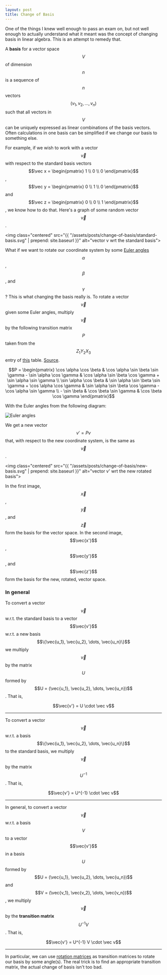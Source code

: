 ```yaml
---
layout: post
title: Change of Basis
---
```


<!-- Custom styles for the images -->
<link rel="stylesheet" href="{{ "/assets/styles/images.css" | prepend: site.baseurl }}">

One of the things I knew well enough to pass an exam on, but not well enough to actually understand what it meant was the concept of changing basis in linear algebra. This is an attempt to remedy that.

A **basis** for a vector space $$V$$ of dimension $$n$$ is a sequence of $$n$$ vectors $$(v_1, v_2, \dots, v_n)$$ such that all vectors in $$V$$ can be uniquely expressed as linear combinations of the basis vectors. Often calculations in one basis can be simplified if we change our basis to something else.

For example, if we wish to work with a vector $$\vec v$$ with respect to the standard basis vectors $$\vec x = \begin{pmatrix} 1 \\ 0 \\ 0 \end{pmatrix}$$, $$\vec y = \begin{pmatrix} 0 \\ 1 \\ 0 \end{pmatrix}$$ and $$\vec z = \begin{pmatrix} 0 \\ 0 \\ 1 \end{pmatrix}$$, we know how to do that. Here's a graph of some random vector $$\vec v$$.

<img class="centered" src="{{ "/assets/posts/change-of-basis/standard-basis.svg" | prepend: site.baseurl }}" alt="vector v wrt the standard basis">

What if we want to rotate our coordinate system by some [Euler angles](https://en.wikipedia.org/wiki/Euler_angles) $$\alpha$$, $$\beta$$, and $$\gamma$$? This is what changing the basis really is. To rotate a vector $$\vec v$$ given some Euler angles, multiply $$\vec v$$ by the following transition matrix $$P$$ taken from the $$Z_1 Y_2 X_3$$ entry of [this](https://en.wikipedia.org/wiki/Euler_angles#Rotation_matrix) table. [Source](http://tex.stackexchange.com/questions/67573/tikz-shift-and-rotate-in-3d).

$$P = \begin{pmatrix}
    \cos \alpha \cos \beta & \cos \alpha \sin \beta \sin \gamma - \sin \alpha \cos \gamma & \cos \alpha \sin \beta \cos \gamma + \sin \alpha \sin \gamma \\
    \sin \alpha \cos \beta & \sin \alpha \sin \beta \sin \gamma + \cos \alpha \cos \gamma & \sin \alpha \sin \beta \cos \gamma - \cos \alpha \sin \gamma \\
    - \sin \beta & \cos \beta \sin \gamma & \cos \beta \cos \gamma
\end{pmatrix}$$

With the Euler angles from the following diagram:

<img class="centered" src="https://upload.wikimedia.org/wikipedia/commons/a/a1/Eulerangles.svg" alt="Euler angles">

We get a new vector $$v' = P v$$ that, with respect to the new coordinate system, is the same as $$\vec v$$.

<img class="centered" src="{{ "/assets/posts/change-of-basis/new-basis.svg" | prepend: site.baseurl }}" alt="vector v' wrt the new rotated basis">

In the first image, $$\vec x$$, $$\vec y$$, and $$\vec z$$ form the basis for the vector space. In the second image, $$\vec{x'}$$, $$\vec{y'}$$, and $$\vec{z'}$$ form the basis for the new, rotated, vector space.

### In general

To convert a vector $$\vec v$$ w.r.t. the standard basis to a vector $$\vec{v'}$$ w.r.t. a new basis $$\{\vec{u_1}, \vec{u_2}, \dots, \vec{u_n}\}$$ we multiply $$\vec v$$ by the matrix $$U$$ formed by $$U = (\vec{u_1}, \vec{u_2}, \dots, \vec{u_n})$$. That is,

$$\vec{v'} = U \cdot \vec v$$

---

To convert a vector $$\vec v$$ w.r.t. a basis $$\{\vec{u_1}, \vec{u_2}, \dots, \vec{u_n}\}$$ to the standard basis, we multiply $$\vec v$$ by the matrix $$U^{-1}$$. That is,

$$\vec{v'} = U^{-1} \cdot \vec v$$

---

In general, to convert a vector $$\vec v$$ w.r.t. a basis $$V$$ to a vector $$\vec{v'}$$ in a basis $$U$$ formed by $$U = (\vec{u_1}, \vec{u_2}, \dots, \vec{u_n})$$ and $$V = (\vec{v_1}, \vec{v_2}, \dots, \vec{v_n})$$, we multiply $$\vec v$$ by the **transition matrix** $$U^{-1} V$$. That is,

$$\vec{v'} = U^{-1} V \cdot \vec v$$

---

In particular, we can use [rotation matrices](https://en.wikipedia.org/wiki/Rotation_matrix) as transition matrices to rotate our basis by some angle(s). The real trick is to find an appropriate transition matrix, the actual change of basis isn't too bad.
